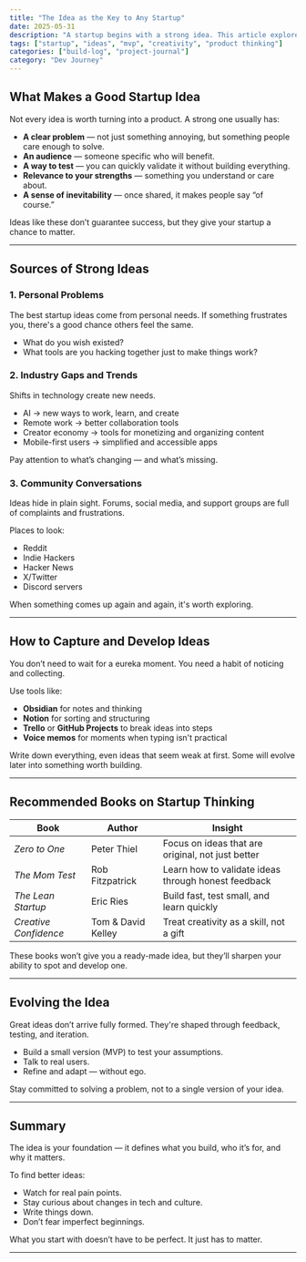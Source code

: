 ```yaml
---
title: "The Idea as the Key to Any Startup"
date: 2025-05-31
description: "A startup begins with a strong idea. This article explores how ideas shape startups, where to find them, and how to develop them into real products."
tags: ["startup", "ideas", "mvp", "creativity", "product thinking"]
categories: ["build-log", "project-journal"]
category: "Dev Journey"
---
```


## What Makes a Good Startup Idea

Not every idea is worth turning into a product. A strong one usually has:

- **A clear problem** — not just something annoying, but something people care enough to solve.
- **An audience** — someone specific who will benefit.
- **A way to test** — you can quickly validate it without building everything.
- **Relevance to your strengths** — something you understand or care about.
- **A sense of inevitability** — once shared, it makes people say “of course.”

Ideas like these don’t guarantee success, but they give your startup a chance to matter.

---

## Sources of Strong Ideas

### 1. Personal Problems

The best startup ideas come from personal needs. If something frustrates you, there's a good chance others feel the same.

- What do you wish existed?
- What tools are you hacking together just to make things work?

### 2. Industry Gaps and Trends

Shifts in technology create new needs.

- AI → new ways to work, learn, and create
- Remote work → better collaboration tools
- Creator economy → tools for monetizing and organizing content
- Mobile-first users → simplified and accessible apps

Pay attention to what’s changing — and what’s missing.

### 3. Community Conversations

Ideas hide in plain sight. Forums, social media, and support groups are full of complaints and frustrations.

Places to look:
- Reddit
- Indie Hackers
- Hacker News
- X/Twitter
- Discord servers

When something comes up again and again, it's worth exploring.

---

## How to Capture and Develop Ideas

You don’t need to wait for a eureka moment. You need a habit of noticing and collecting.

Use tools like:
- **Obsidian** for notes and thinking
- **Notion** for sorting and structuring
- **Trello** or **GitHub Projects** to break ideas into steps
- **Voice memos** for moments when typing isn't practical

Write down everything, even ideas that seem weak at first. Some will evolve later into something worth building.

---

## Recommended Books on Startup Thinking

| Book | Author | Insight |
|------|--------|---------|
| *Zero to One* | Peter Thiel | Focus on ideas that are original, not just better |
| *The Mom Test* | Rob Fitzpatrick | Learn how to validate ideas through honest feedback |
| *The Lean Startup* | Eric Ries | Build fast, test small, and learn quickly |
| *Creative Confidence* | Tom & David Kelley | Treat creativity as a skill, not a gift |

These books won’t give you a ready-made idea, but they’ll sharpen your ability to spot and develop one.

---

## Evolving the Idea

Great ideas don’t arrive fully formed. They're shaped through feedback, testing, and iteration.

- Build a small version (MVP) to test your assumptions.
- Talk to real users.
- Refine and adapt — without ego.

Stay committed to solving a problem, not to a single version of your idea.

---

## Summary

The idea is your foundation — it defines what you build, who it’s for, and why it matters.

To find better ideas:
- Watch for real pain points.
- Stay curious about changes in tech and culture.
- Write things down.
- Don’t fear imperfect beginnings.

What you start with doesn’t have to be perfect. It just has to matter.

---
